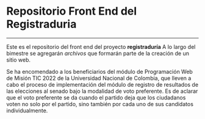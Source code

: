 # Repositorio Front End del Registraduria

----- 

Este es el repositorio del front end del proyecto **registraduría**
A lo largo del bimestre se agregarán *archivos* que formarán parte de la creación de un sitio web. 

Se ha encomendado a los beneficiarios del  módulo de Programación Web de Misión TIC 2022 de la Universidad Nacional de Colombia, que lleven a cabo el proceso de implementación del módulo de registro de resultados de las elecciones al senado bajo la modalidad de voto preferente. Es de aclarar que el voto preferente se da cuando el partido deja que los ciudadanos voten no solo por el partido, sino también por cada uno de sus candidatos individualmente.
